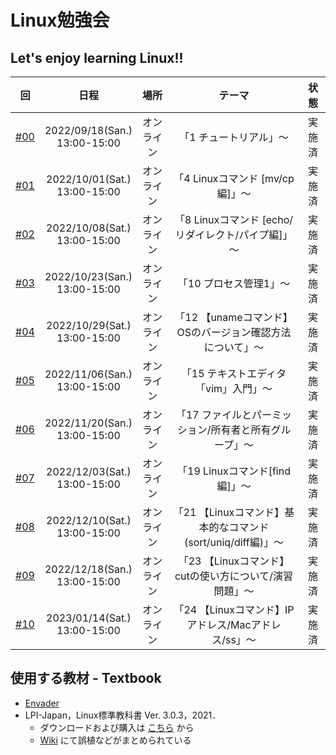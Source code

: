 # Linux勉強会

## Let's enjoy learning Linux!!

|回|日程|場所|テーマ|状態|
| :---: | :---: | :---: | :---: | :---: |
|[#00](https://github.com/fumiyanll23/linux-learning/tree/main/00)|2022/09/18(San.)</br>13:00-15:00|オンライン|「1 チュートリアル」～|実施済|
|[#01](https://github.com/fumiyanll23/linux-learning/tree/main/01)|2022/10/01(Sat.)</br>13:00-15:00|オンライン|「4 Linuxコマンド [mv/cp編]」～|実施済|
|[#02](https://github.com/fumiyanll23/linux-learning/tree/main/02)|2022/10/08(Sat.)</br>13:00-15:00|オンライン|「8 Linuxコマンド [echo/リダイレクト/パイプ編]」～|実施済|
|[#03](https://github.com/fumiyanll23/linux-learning/tree/main/03)|2022/10/23(San.)</br>13:00-15:00|オンライン|「10 プロセス管理1」～|実施済|
|[#04](https://github.com/fumiyanll23/linux-learning/tree/main/04)|2022/10/29(Sat.)</br>13:00-15:00|オンライン|「12 【unameコマンド】OSのバージョン確認方法について」～|実施済|
|[#05](https://github.com/fumiyanll23/linux-learning/tree/main/05)|2022/11/06(San.)</br>13:00-15:00|オンライン|「15 テキストエディタ「vim」入門」～|実施済|
|[#06](https://github.com/fumiyanll23/linux-learning/tree/main/06)|2022/11/20(San.)</br>13:00-15:00|オンライン|「17 ファイルとパーミッション/所有者と所有グループ」～|実施済|
|[#07](https://github.com/fumiyanll23/linux-learning/tree/main/07)|2022/12/03(Sat.)</br>13:00-15:00|オンライン|「19 Linuxコマンド[find編]」～|実施済|
|[#08](https://github.com/fumiyanll23/linux-learning/tree/main/08)|2022/12/10(Sat.)</br>13:00-15:00|オンライン|「21 【Linuxコマンド】基本的なコマンド(sort/uniq/diff編)」～|実施済|
|[#09](https://github.com/fumiyanll23/linux-learning/tree/main/09)|2022/12/18(San.)</br>13:00-15:00|オンライン|「23 【Linuxコマンド】cutの使い方について/演習問題」～|実施済|
|[#10](https://github.com/fumiyanll23/linux-learning/tree/main/10)|2023/01/14(Sat.)</br>13:00-15:00|オンライン|「24 【Linuxコマンド】IPアドレス/Macアドレス/ss」～|実施済|

## 使用する教材 - Textbook

- [Envader](https://envader.plus/)
- LPI-Japan，Linux標準教科書 Ver. 3.0.3，2021．
  - ダウンロードおよび購入は [こちら](https://linuc.org/textbooks/linux/) から
  - [Wiki](https://lpi.or.jp/linuxtext/wiki/index.php/%E3%83%A1%E3%82%A4%E3%83%B3%E3%83%9A%E3%83%BC%E3%82%B8) にて誤植などがまとめられている

